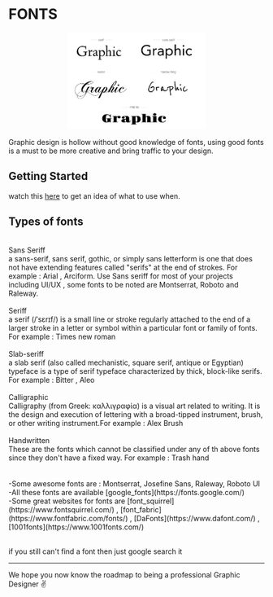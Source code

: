 # FONTS

<p align="center"><img  height="190" src="image/fonts.png"></p>

Graphic design is hollow without good knowledge of fonts, using good fonts is a must to be more creative and bring traffic to your design.

## Getting Started
watch this [here](https://www.youtube.com/watch?v=obZX8oIjia4) to get an idea of what to use when.

## Types of fonts
<br>
Sans Seriff
<br>
a sans-serif, sans serif, gothic, or simply sans letterform is one that does not have extending features called "serifs" at the end of strokes. For example : Arial , Arciform.
Use Sans seriff for most of your projects including UI/UX , some fonts to be noted are Montserrat, Roboto and Raleway.
<br><br>
Seriff
<br>
a serif (/ˈsɛrɪf/) is a small line or stroke regularly attached to the end of a larger stroke in a letter or symbol within a particular font or family of fonts. For example : Times new roman
<br><br>
Slab-seriff
<br>
a slab serif (also called mechanistic, square serif, antique or Egyptian) typeface is a type of serif typeface characterized by thick, block-like serifs.  For example : Bitter , Aleo
<br><br>
Calligraphic
<br>
Calligraphy (from Greek: καλλιγραφία) is a visual art related to writing. It is the design and execution of lettering with a broad-tipped instrument, brush, or other writing instrument.For example : Alex Brush
<br><br>
Handwritten
<br>
These are the fonts which cannot be classified under any of th above fonts since they don't have a fixed way. For example : Trash hand
<br>
<br><br>
-Some awesome fonts are : Montserrat, Josefine Sans, Raleway, Roboto UI
<br>
-All these fonts are available [google_fonts](https://fonts.google.com/)
<br>
-Some great websites for fonts are [font_squirrel](https://www.fontsquirrel.com/) , [font_fabric](https://www.fontfabric.com/fonts/) , [DaFonts](https://www.dafont.com/) , [1001fonts](https://www.1001fonts.com/)
<br>
<br>

if you still can't find a font then just google search it


<hr>

We hope you now know the roadmap to being a professional Graphic Designer :v:
